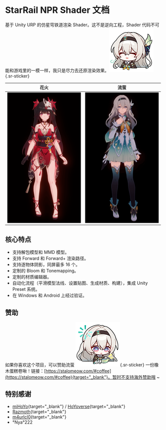 # StarRail NPR Shader 文档

基于 Unity URP 的仿星穹铁道渲染 Shader。这不是逆向工程，Shader 代码不可能和游戏里的一模一样，我只是尽力去还原渲染效果。![](../assets/stickers/firefly-1.png){.sr-sticker}

|花火|流萤|
|:-:|:-:|
|![花~火~大~人~](../assets/images/sparkle.png)|![流~萤~老~婆~](../assets/images/firefly.png)|

## 核心特点

- 支持解包模型和 MMD 模型。
- 支持 Forward 和 Forward+ 渲染路径。
- 支持逐物体阴影，同屏最多 16 个。
- 定制的 Bloom 和 Tonemapping。
- 定制的材质编辑器。
- 自动化流程（平滑模型法线、设置贴图、生成材质、构建），集成 Unity Preset 系统。
- 在 Windows 和 Android 上经过验证。

## 赞助

如果你喜欢这个项目，可以赞助流萤 ![](../assets/stickers/firefly-3.png){.sr-sticker} 一份橡木蛋糕卷啾！链接：[https://stalomeow.com/#coffee](https://stalomeow.com/#coffee){target="_blank"}。暂时不支持海外赞助哦 ~

## 特别感谢

- [miHoYo](https://mihoyo.com/){target="_blank"} / [HoYoverse](https://hoyoverse.com/){target="_blank"}
- [Razmoth](https://github.com/Razmoth){target="_blank"}
- [m4urlcl0](https://github.com/m4urlclo0){target="_blank"}
- °Nya°222
